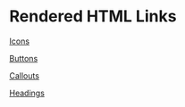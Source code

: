 Rendered HTML Links
==============

[Icons](http://htmlpreview.github.io/?https://github.com/enochchu/lrdcom-recipes/blob/master/useful-classes-from-osb-orgainic-theme/icons.html)

[Buttons](http://htmlpreview.github.io/?https://github.com/enochchu/lrdcom-recipes/blob/master/useful-classes-from-osb-orgainic-theme/buttons.html)

[Callouts](http://htmlpreview.github.io/?https://github.com/enochchu/lrdcom-recipes/blob/master/useful-classes-from-osb-orgainic-theme/callouts.html)

[Headings](http://htmlpreview.github.io/?https://github.com/enochchu/lrdcom-recipes/blob/master/useful-classes-from-osb-orgainic-theme/headings.html)



